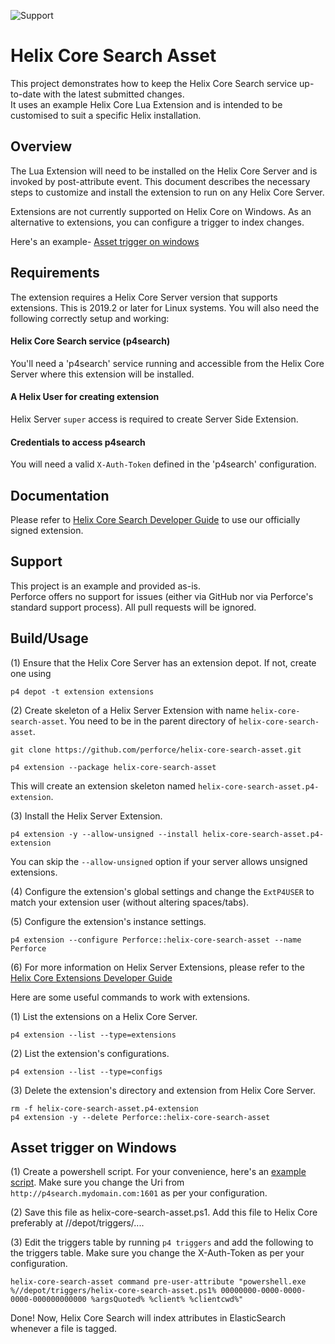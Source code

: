 ![Support](https://img.shields.io/badge/Support-None-red.svg)

# Helix Core Search Asset

This project demonstrates how to keep the Helix Core Search service up-to-date with the latest submitted changes.  
It uses an example Helix Core Lua Extension and is intended to be customised to suit a specific Helix installation.


## Overview

The Lua Extension will need to be installed on the Helix Core Server and is invoked by post-attribute event.
This document describes the necessary steps to customize and install the extension to run on any Helix Core Server.

Extensions are not currently supported on Helix Core on Windows. As an alternative to extensions, you can configure a trigger to index changes.

Here's an example- [Asset trigger on windows](#asset-trigger-on-windows)

## Requirements

The extension requires a Helix Core Server version that supports extensions. This is 2019.2 or later for Linux systems.
You will also need the following correctly setup and working:

#### Helix Core Search service (p4search)
You'll need a 'p4search' service running and accessible from the Helix Core Server where this extension will be installed.

#### A Helix User for creating extension
Helix Server `super` access is required to create Server Side Extension.

#### Credentials to access p4search
You will need a valid `X-Auth-Token` defined in the 'p4search' configuration.

## Documentation

Please refer to [Helix Core Search Developer Guide](https://www.perforce.com/manuals/p4search/Content/P4Search/keep-index-up-to-date.html#Use_a_Perforce_Lua_extension) to use our officially signed extension.

## Support

This project is an example and provided as-is.  
Perforce offers no support for issues (either via GitHub nor via Perforce's standard support process).  All pull requests will be ignored.

## Build/Usage

(1) Ensure that the Helix Core Server has an extension depot. If not, create one using

    p4 depot -t extension extensions

(2) Create skeleton of a Helix Server Extension with name `helix-core-search-asset`. You need to be in the parent directory of `helix-core-search-asset`.

    git clone https://github.com/perforce/helix-core-search-asset.git
    
    p4 extension --package helix-core-search-asset

This will create an extension skeleton named `helix-core-search-asset.p4-extension`.

(3) Install the Helix Server Extension.

    p4 extension -y --allow-unsigned --install helix-core-search-asset.p4-extension

You can skip the `--allow-unsigned` option if your server allows unsigned extensions.

(4) Configure the extension's global settings and change the `ExtP4USER` to match your extension user (without altering spaces/tabs).

(5) Configure the extension's instance settings.

    p4 extension --configure Perforce::helix-core-search-asset --name Perforce

(6) For more information on Helix Server Extensions, please refer to the [Helix Core Extensions Developer Guide](https://www.perforce.com/manuals/extensions/Content/Extensions/Home-extensions.html)

Here are some useful commands to work with extensions.

(1) List the extensions on a Helix Core Server.

    p4 extension --list --type=extensions

(2) List the extension's configurations.

    p4 extension --list --type=configs

(3) Delete the extension's directory and extension from Helix Core Server.

    rm -f helix-core-search-asset.p4-extension    
    p4 extension -y --delete Perforce::helix-core-search-asset


## Asset trigger on Windows

(1) Create a powershell script. For your convenience, here's an [example script](helix-core-search-asset.ps1).
Make sure you change the Uri from `http://p4search.mydomain.com:1601` as per your configuration.

(2) Save this file as helix-core-search-asset.ps1. Add this file to Helix Core preferably at //depot/triggers/....

(3) Edit the triggers table by running `p4 triggers` and add the following to the triggers table. Make sure you change the X-Auth-Token as per your configuration.

    helix-core-search-asset command pre-user-attribute "powershell.exe %//depot/triggers/helix-core-search-asset.ps1% 00000000-0000-0000-0000-000000000000 %argsQuoted% %client% %clientcwd%"

Done! Now, Helix Core Search will index attributes in ElasticSearch whenever a file is tagged.
    